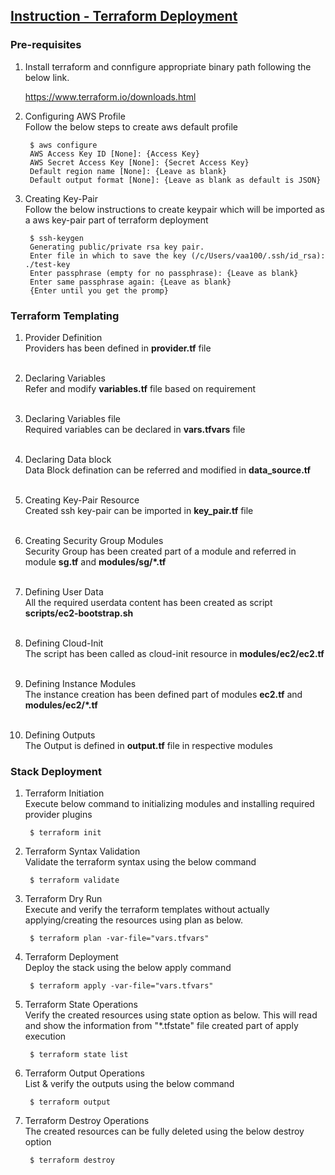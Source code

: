 <h2><u>Instruction - Terraform Deployment</u></h2>

<h3>Pre-requisites</h3>
  
1. Install terraform and connfigure appropriate binary path following the below link.</br>

      <a href="https://www.terraform.io/downloads.html"> https://www.terraform.io/downloads.html</a></br>

2. Configuring AWS Profile</br>
    Follow the below steps to create aws default profile</br>

        $ aws configure
        AWS Access Key ID [None]: {Access Key}
        AWS Secret Access Key [None]: {Secret Access Key}
        Default region name [None]: {Leave as blank}
        Default output format [None]: {Leave as blank as default is JSON}

3. Creating Key-Pair</br>
    Follow the below instructions to create keypair which will be imported as a aws key-pair part of terraform deployment</br>

        $ ssh-keygen
        Generating public/private rsa key pair.
        Enter file in which to save the key (/c/Users/vaa100/.ssh/id_rsa): ./test-key
        Enter passphrase (empty for no passphrase): {Leave as blank}
        Enter same passphrase again: {Leave as blank}
        {Enter until you get the promp}

<h3>Terraform Templating</h3>
  
1. Provider Definition</br>
    Providers has been defined in <b>provider.tf</b> file</br></br>

2. Declaring Variables</br>
    Refer and modify <b>variables.tf</b> file based on requirement</br></br>

3. Declaring Variables file</br>
    Required variables can be declared in <b>vars.tfvars</b> file</br></br>

4. Declaring Data block</br>
    Data Block defination can be referred and modified in <b>data_source.tf</b></br></br>

5. Creating Key-Pair Resource</br>
    Created ssh key-pair can be imported in <b>key_pair.tf</b> file</br></br>

6. Creating Security Group Modules</br>
    Security Group has been created part of a module and referred in module <b>sg.tf</b> and <b>modules/sg/*.tf</b> </br></br>

7. Defining User Data</br>
    All the required userdata content has been created as script <b>scripts/ec2-bootstrap.sh</b></br></br>

8. Defining Cloud-Init</br>
    The script has been called as cloud-init resource in <b>modules/ec2/ec2.tf</b></br></br>

9. Defining Instance Modules</br>
    The instance creation has been defined part of modules <b>ec2.tf</b> and <b>modules/ec2/*.tf</b></br></br>

10. Defining Outputs</br>
    The Output is defined in <b>output.tf</b> file in respective modules</br>

<h3>Stack Deployment</h3>

1. Terraform Initiation</br>
    Execute below command to initializing modules and installing required provider plugins</br>

        $ terraform init

2. Terraform Syntax Validation</br>
    Validate the terraform syntax using the below command</br>

        $ terraform validate

3. Terraform Dry Run</br>
    Execute and verify the terraform templates without actually applying/creating the resources using plan as below.</br>

        $ terraform plan -var-file="vars.tfvars"

4. Terraform Deployment</br>
    Deploy the stack using the below apply command</br>

        $ terraform apply -var-file="vars.tfvars"

5. Terraform State Operations</br>
    Verify the created resources using state option as below. This will read and show the information from "*.tfstate" file created part of apply execution</br>

        $ terraform state list

6. Terraform Output Operations</br>
    List & verify the outputs using the below command</br>

        $ terraform output

7. Terraform Destroy Operations</br>
    The created resources can be fully deleted using the below destroy option</br>

        $ terraform destroy

